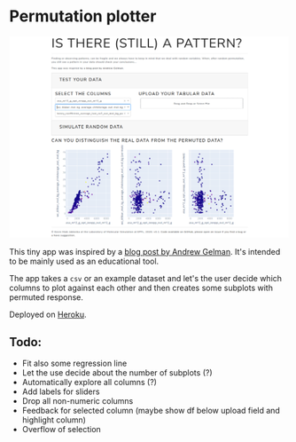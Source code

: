 # Permutation plotter

![Screenshot](_static/screenshot.png)

This tiny app was inspired by a [blog post by Andrew Gelman](https://statmodeling.stat.columbia.edu/2020/02/20/an-article-in-a-statistics-or-medical-journal-using-simulations-to-convince-people-of-the-importance-of-random-variation-when-interpreting-statistics/). It's intended to be mainly used as an educational tool.

The app takes a `csv` or an example dataset and let's the user decide which columns to plot against each other and then creates some subplots with permuted response.

Deployed on [Heroku](https://go.epfl.ch/permutationplotter).

## Todo: 
- Fit also some regression line 
- Let the use decide about the number of subplots (?)
- Automatically explore all columns (?)
- Add labels for sliders
- Drop all non-numeric columns
- Feedback for selected column (maybe show df below upload field and highlight column)
- Overflow of selection